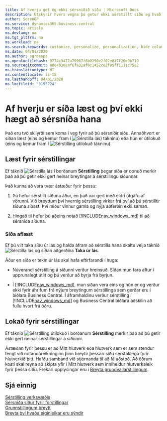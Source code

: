 ```yaml
---
title: Af hverju get ég ekki sérsniðið síðu | Microsoft Docs
description: Útskýrir hvers vegna þú getur ekki sérstillt síðu og hvað þú getur gert til að opna hana svo þú getir sérsniðið hana.
author: SorenGP
ms.service: dynamics365-business-central
ms.topic: article
ms.devlang: na
ms.tgt_pltfrm: na
ms.workload: na
ms.search.keywords: customize, personalize, personalization, hide columns, remove fields, move fields
ms.date: 04/01/2020
ms.author: sgroespe
ms.openlocfilehash: 9774c3472a70967f6b0250e2f02e817f26e9b710
ms.sourcegitcommit: 88e4b30eaf6fa32af0c1452ce2f85ff1111c75e2
ms.translationtype: HT
ms.contentlocale: is-IS
ms.lasthandoff: 04/01/2020
ms.locfileid: "3195724"
---
```

# <a name="why-a-page-is-locked-from-personalization"></a>Af hverju er síða læst og því ekki hægt að sérsníða hana

Það eru tvö skilyrði sem koma í veg fyrir að þú sérsníðir síðu. Annaðhvort er síðan læst (eins og kemur fram í ![Sérstilla lás](media/personalization-lock-icon.png "Sérstilla lás")) tákninu) eða hún er útilokuð (eins og kemur fram í ![Sérstilling útilokuð](media/personalization-blocked-icon.png "Sérstilling útilokuð") tákninu).

## <a name="locked-from-personalizing"></a>Læst fyrir sérstillingar

Ef táknið ![Sérstilla lás](media/personalization-lock-icon.png "Sérstilla lás") í borðanum **Sérstilling** þegar síða er opnuð merkir það að þú getir ekki gert neinar breytingar á sérstillingu síðunnar.

<!-- This is because we changed the way personalization works behind the scenes since the last time that you personalized the page. Unfortunately, the old way and new of doing things do not work together.

The page currently includes the last personalization changes that you made. If you want to continue personalizing the page, then you can choose the lock icon and then **Unlock**. Just be aware that if you choose to unlock the page, the current personalization of the page will be cleared, and you will have to start from scratch.
-->

Það kunna að vera tvær ástæður fyrir þessu:

1. Þú hefur sérstillt síðuna áður, en það var gert með eldri útgáfu af vörunni. Við breyttum því hvernig sérstilling virkar frá því að þú sérstilltir síðuna síðast. Því miður vinnur gamla og nýja aðferðin ekki saman.

2. Hingað til hefur þú aðeins notað [!INCLUDE[nav_windows_md](includes/nav_windows_md.md)] til að sérsníða síðuna.

### <a name="unlocking-the-page"></a>Síða aflæst

Ef þú vilt taka síðu úr lás og halda áfram að sérstilla hana skaltu velja táknið ![Sérstilla lás](media/personalization-lock-icon.png "Sérstilla lás") og síðan aðgerðina **Taka úr lás**.  

Áður en síða er tekin úr lás skal hafa eftirfarandi í huga:

- Núverandi sérstilling á síðunni verður hreinsuð. Síðan mun fara aftur í upprunalegt útlit og þú verður að byrja frá byrjun.

- Í [!INCLUDE[nav_windows_md](includes/nav_windows_md.md)], mun síðan vera eins og hún er og verður ekki fyrir áhrifum frá nýjum breytingum sérstillinga sem gerðar eru í biðlara Business Central. Í áframhaldinu verður sérstilling í [!INCLUDE[nav_windows_md](includes/nav_windows_md.md)] og Business Central biðlara aðskilin að fullu hvort frá öðru.

## <a name="blocked-from-personalizing"></a>Lokað fyrir sérstillingar

Ef táknið ![Sérstilling útilokuð](media/personalization-blocked-icon.png "Sérstilling útilokuð") í borðanum **Sérstilling** merkir það að þú getir ekki gert neinar sérstillingar á síðunni.

<!-- Only text is translated, so removing this image for non-English UX reasons.  ![Personalize blocked](media/personalization-blocked.png "Personalize lock") -->

Ástæðan fyrir þessu er að Mitt hlutverk eða hlutverk sem er sem stendur tengt við notandareikninginn þinn breytir þessari síðu sérstaklega fyrir hlutverkið þitt. Hafðu samband við stjórnanda til að fá aðstoð. Að öðrum kosti skal reyna að skipta yfir í Mitt hlutverk sem inniheldur hlutverkaleik fyrir þessa síðu. Frekari upplýsingar eru í [Breyta grundvallarstillingum](ui-change-basic-settings.md).

## <a name="see-also"></a>Sjá einnig
[Sérstilling verksvæðis](ui-personalization-user.md)  
[Sérsníða síður fyrir forstillingar](ui-personalization-manage.md)  
[Grunnstillingum breytt](ui-change-basic-settings.md)  
[Breyta því hvaða eiginleikar eru sýndir](ui-experiences.md)  
